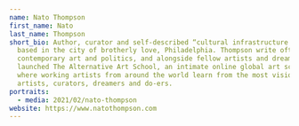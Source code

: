 ```yaml
---
name: Nato Thompson
first_name: Nato
last_name: Thompson
short_bio: Author, curator and self-described “cultural infrastructure builder”
  based in the city of brotherly love, Philadelphia. Thompson write often about
  contemporary art and politics, and alongside fellow artists and dreamers
  launched The Alternative Art School, an intimate online global art school
  where working artists from around the world learn from the most visionary
  artists, curators, dreamers and do-ers.
portraits:
  - media: 2021/02/nato-thompson
website: https://www.natothompson.com
---
```

